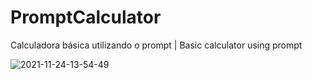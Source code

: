 # PromptCalculator
Calculadora básica utilizando o prompt | Basic calculator using prompt

![2021-11-24-13-54-49](https://user-images.githubusercontent.com/94641134/143281790-1b9205f9-13bc-40aa-be98-3883cc7e3a2b.gif)

